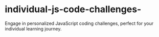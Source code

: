 # individual-js-code-challenges-
Engage in personalized JavaScript coding challenges, perfect for your individual learning journey.
